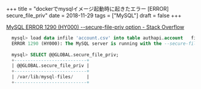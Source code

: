 +++
title = "dockerでmysqlイメージ起動時に起きたエラー [ERROR] secure_file_priv"
date = 2018-11-29
tags = ["MySQL"]
draft = false
+++


 [MySQL ERROR 1290 (HY000) --secure-file-priv option - Stack Overflow](https://stackoverflow.com/questions/34102562/mysql-error-1290-hy000-secure-file-priv-option/34102667)

```sql
  mysql> load data infile 'account.csv' into table authapi.account   fields     terminated by ','     enclosed by '"';  
  ERROR 1290 (HY000): The MySQL server is running with the --secure-file-priv option so it cannot execute this statement
  
  mysql> SELECT @@GLOBAL.secure_file_priv;
  +---------------------------+
  | @@GLOBAL.secure_file_priv |
  +---------------------------+
  | /var/lib/mysql-files/     |
  +---------------------------+
  ```
